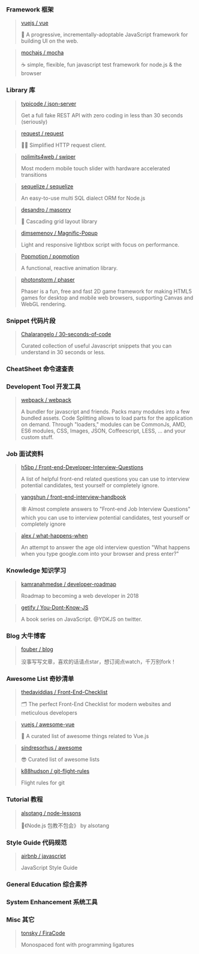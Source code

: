 ### Framework 框架

> [vuejs / vue](https://github.com/vuejs/vue)
>
> 🖖 A progressive, incrementally-adoptable JavaScript framework for building UI on the web.

> [mochajs / mocha](https://github.com/mochajs/mocha)
>
> ☕️ simple, flexible, fun javascript test framework for node.js & the browser

### Library 库

> [typicode / json-server](https://github.com/typicode/json-server)
>
> Get a full fake REST API with zero coding in less than 30 seconds (seriously)

> [request / request](https://github.com/request/request)
>
> 🏊🏾 Simplified HTTP request client.

> [nolimits4web / swiper](https://github.com/nolimits4web/swiper)
>
> Most modern mobile touch slider with hardware accelerated transitions

> [sequelize / sequelize](https://github.com/sequelize/sequelize)
>
> An easy-to-use multi SQL dialect ORM for Node.js

> [desandro / masonry](https://github.com/desandro/masonry)
>
> 🏩 Cascading grid layout library

> [dimsemenov / Magnific-Popup](https://github.com/dimsemenov/Magnific-Popup)
>
> Light and responsive lightbox script with focus on performance.

> [Popmotion / popmotion](https://github.com/Popmotion/popmotion)
>
> A functional, reactive animation library.

> [photonstorm / phaser](https://github.com/photonstorm/phaser)
>
> Phaser is a fun, free and fast 2D game framework for making HTML5 games for desktop and mobile web browsers, supporting Canvas and WebGL rendering.

### Snippet 代码片段

> [Chalarangelo / 30-seconds-of-code](https://github.com/Chalarangelo/30-seconds-of-code)
>
> Curated collection of useful Javascript snippets that you can understand in 30 seconds or less.

### CheatSheet 命令速查表

### Developent Tool 开发工具

> [webpack / webpack](https://github.com/webpack/webpack)
>
> A bundler for javascript and friends. Packs many modules into a few bundled assets. Code Splitting allows to load parts for the application on demand. Through "loaders," modules can be CommonJs, AMD, ES6 modules, CSS, Images, JSON, Coffeescript, LESS, ... and your custom stuff.

### Job 面试资料

> [h5bp / Front-end-Developer-Interview-Questions](https://github.com/h5bp/Front-end-Developer-Interview-Questions)
>
> A list of helpful front-end related questions you can use to interview potential candidates, test yourself or completely ignore.

> [yangshun / front-end-interview-handbook](https://github.com/yangshun/front-end-interview-handbook)
>
> 🕸 Almost complete answers to "Front-end Job Interview Questions" which you can use to interview potential candidates, test yourself or completely ignore

> [alex / what-happens-when](https://github.com/alex/what-happens-when)
>
> An attempt to answer the age old interview question "What happens when you type google.com into your browser and press enter?"

### Knowledge 知识学习

> [kamranahmedse / developer-roadmap](https://github.com/kamranahmedse/developer-roadmap)
>
> Roadmap to becoming a web developer in 2018

> [getify / You-Dont-Know-JS](https://github.com/getify/You-Dont-Know-JS)
>
> A book series on JavaScript. @YDKJS on twitter.

### Blog 大牛博客

> [fouber / blog](https://github.com/fouber/blog)
>
> 没事写写文章，喜欢的话请点star，想订阅点watch，千万别fork！

### Awesome List 奇妙清单

> [thedaviddias / Front-End-Checklist](https://github.com/thedaviddias/Front-End-Checklist)
>
> 🗂 The perfect Front-End Checklist for modern websites and meticulous developers

> [vuejs / awesome-vue](https://github.com/vuejs/awesome-vue)
>
> 🎉 A curated list of awesome things related to Vue.js

> [sindresorhus / awesome](https://github.com/sindresorhus/awesome)
>
> 😎 Curated list of awesome lists

> [k88hudson / git-flight-rules](https://github.com/k88hudson/git-flight-rules)
>
> Flight rules for git

### Tutorial 教程

> [alsotang / node-lessons](https://github.com/alsotang/node-lessons)
>
> 📕《Node.js 包教不包会》 by alsotang

### Style Guide 代码规范

> [airbnb / javascript](https://github.com/airbnb/javascript)
>
> JavaScript Style Guide

### General Education 综合素养

### System Enhancement 系统工具

### Misc 其它

> [tonsky / FiraCode](https://github.com/tonsky/FiraCode)
>
> Monospaced font with programming ligatures
